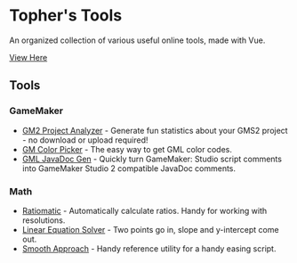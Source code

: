 # Topher's Tools

An organized collection of various useful online tools, made with Vue.

[View Here](https://chrisanselmo.com/tools/)

## Tools

### GameMaker

- [GM2 Project Analyzer](./src/tools/game-maker/project-analyzer) - Generate fun statistics about your GMS2 project - no download or upload required!
- [GM Color Picker](./src/tools/game-maker/color-picker) - The easy way to get GML color codes.
- [GML JavaDoc Gen](./src/tools/game-maker/javadoc-gen) - Quickly turn GameMaker: Studio script comments into GameMaker Studio 2 compatible JavaDoc comments.

### Math

- [Ratiomatic](./src/tools/math/ratiomatic) - Automatically calculate ratios. Handy for working with resolutions.
- [Linear Equation Solver](./src/tools/math/linear-equation-solver) - Two points go in, slope and y-intercept come out.
- [Smooth Approach](./src/tools/math/smooth-approach) - Handy reference utility for a handy easing script.
